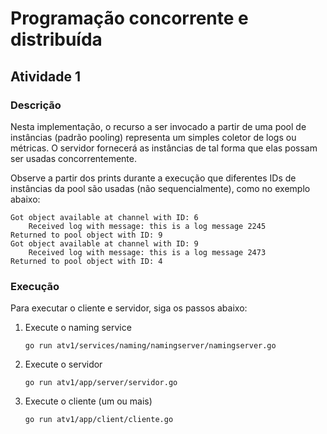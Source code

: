 # Programação concorrente e distribuída

## Atividade 1

### Descrição

Nesta implementação, o recurso a ser invocado a partir de uma pool de instâncias (padrão pooling) representa um simples coletor de logs ou métricas. O servidor fornecerá as instâncias de tal forma que elas possam ser usadas concorrentemente. 

Observe a partir dos prints durante a execução que diferentes IDs de instâncias da pool são usadas (não sequencialmente), como no exemplo abaixo:

```
Got object available at channel with ID: 6
    Received log with message: this is a log message 2245
Returned to pool object with ID: 9
Got object available at channel with ID: 9
    Received log with message: this is a log message 2473
Returned to pool object with ID: 4
```

### Execução

Para executar o cliente e servidor, siga os passos abaixo:

1. Execute o naming service
    ```
    go run atv1/services/naming/namingserver/namingserver.go
    ```

2. Execute o servidor
    ```
    go run atv1/app/server/servidor.go
    ```

3. Execute o cliente (um ou mais)
    ```
    go run atv1/app/client/cliente.go
    ```
